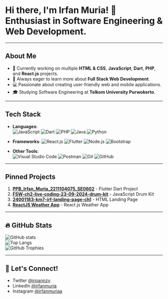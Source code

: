 # Hi there, I'm Irfan Muria! 👋 Enthusiast in Software Engineering & Web Development.

---

## About Me
- 🔬 Currently working on multiple **HTML & CSS**, **JavaScript**, **Dart**, **PHP**, and **React.js** projects.
- 🌱 Always eager to learn more about **Full Stack Web Development**.
- 💻 Passionate about creating user-friendly web and mobile applications.
- 🎓 Studying Software Engineering at **Telkom University Purwokerto**.

---

## Tech Stack

- **Languages**:  
  ![JavaScript](https://img.shields.io/badge/JavaScript-F7DF1E?logo=javascript&logoColor=black&style=flat-square)
  ![Dart](https://img.shields.io/badge/Dart-0175C2?logo=dart&logoColor=white&style=flat-square)
  ![PHP](https://img.shields.io/badge/PHP-777BB4?logo=php&logoColor=white&style=flat-square)
  ![Java](https://img.shields.io/badge/Java-007396?logo=java&logoColor=white&style=flat-square)
  ![Python](https://img.shields.io/badge/Python-3776AB?logo=python&logoColor=white&style=flat-square)

- **Frameworks**:
  ![React.js](https://img.shields.io/badge/React.js-61DAFB?logo=react&logoColor=black&style=flat-square)
  ![Flutter](https://img.shields.io/badge/Flutter-02569B?logo=flutter&logoColor=white&style=flat-square)
  ![Node.js](https://img.shields.io/badge/Node.js-339933?logo=node.js&logoColor=white&style=flat-square)
  ![Bootstrap](https://img.shields.io/badge/Bootstrap-7952B3?logo=bootstrap&logoColor=white&style=flat-square)

- **Other Tools**:  
  ![Visual Studio Code](https://img.shields.io/badge/VS%20Code-007ACC?logo=visual-studio-code&logoColor=white&style=flat-square)
  ![Postman](https://img.shields.io/badge/Postman-FF6C37?logo=postman&logoColor=white&style=flat-square)
  ![Git](https://img.shields.io/badge/Git-F05032?logo=git&logoColor=white&style=flat-square)
  ![GitHub](https://img.shields.io/badge/GitHub-181717?logo=github&logoColor=white&style=flat-square)

---

## Pinned Projects
1. [**PPB_Irfan_Muria_2211104075_SE0602**](https://github.com/irpanzy/PPB_Irfan_Muria_2211104075_SE0602) - Flutter Dart Project
2. [**FSW-ch2-live-coding-23-09-2024-drum-kit**](https://github.com/irpanzy/FSW-ch2-live-coding-23-09-2024-drum-kit) - JavaScript Drum Kit
3. [**24001183-km7-irf-landing-page-ch1**](https://github.com/irpanzy/24001183-km7-irf-landing-page-ch1) - HTML Landing Page
4. [**ReactJS Weather App**](https://github.com/irpanzy/react-weather-app) - React.js Weather App

---

## 🔥 GitHub Stats
![GitHub stats](https://github-readme-stats.vercel.app/api?username=irpanzy&show_icons=true&theme=tokyonight)  
![Top Langs](https://github-readme-stats.vercel.app/api/top-langs/?username=irpanzy&layout=compact&theme=tokyonight)  
![GitHub Trophies](https://github-profile-trophy.vercel.app/?username=irpanzy&theme=monokai)

---

## 📧 Let's Connect!
- Twitter [@irpannzy](https://x.com/irpannzy)
- LinkedIn [@irfanmuria](https://www.linkedin.com/in/irfanmuria/) 
- Instagram [@irfanmuriaa](https://www.instagram.com/irfanmuriaa/)
